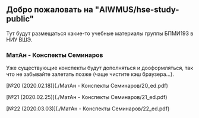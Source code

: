 ## Добро пожаловать на "AIWMUS/hse-study-public"

Тут будут размещаться какие-то учебные материалы группы БПМИ193 в НИУ ВШЭ.

### МатАн - Конспекты Семинаров

Уже существующие конспекты будут дополняться и дооформляться, так что не забывайте залетать позже (чаще чистите кэш браузера...).

[№20 (2020.02.18)](./МатАн - Конспекты Семинаров/20_ed.pdf)

[№21 (2020.02.25)](./МатАн - Конспекты Семинаров/21_ed.pdf)

[№22 (2020.03.03)](./МатАн - Конспекты Семинаров/22_ed.pdf)
